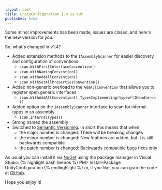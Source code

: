 ```yaml
---
layout: post
title: UnityConfiguration 1.4 is out
published: true
---
```


Some minor improvements has been made, issues are closed, and here's the new version for you.
<!--more-->
So, what's changed in v1.4?

* Added extension methods to the `IAssemblyScanner` for easier discovery and configuration of conventions
	* `scan.WithFirstInterfaceConvention()`
	* `scan.WithNamingConvention()`
	* `scan.WithAddAllConvention()`
	* `scan.WithSetAllPropertiesConvention()`
* Added non-generic overload to the `AddAllConvention` that allows you to register open generic interfaces
	* `scan.WithAddAllConvention().TypesImplementing(typeof(IHandler<>))`
* Added option on the `IAssemblyScanner` interface to scan for internal types in an assembly
	* `scan.InternalTypes()`
* Strong named the assembly
* Switched to [Semantic Versioning](http://semver.org/). In short this means that when
	* the major number is changed: There will be breaking changes
	* the minor number is changed: New features are added, but it is still backwards compatible
	* the patch number is changed: Backwards compatible bugs fixes only

As usual you can install it via [NuGet](http://nuget.org/List/Packages/UnityConfiguration) using the package manager in Visual Studio:
{% highlight bash linenos %}
PM> Install-Package UnityConfiguration 
{% endhighlight %}
or, if you like, you can grab the code at [GitHub](http://github.com/thedersen/unityconfiguration).

Hope you enjoy it!

